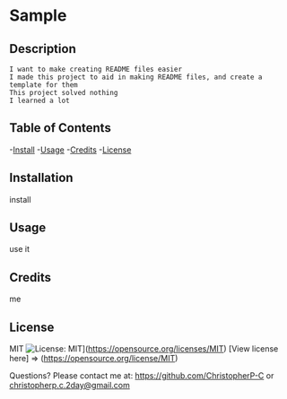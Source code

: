 # Sample

  ## Description
    I want to make creating README files easier
    I made this project to aid in making README files, and create a template for them
    This project solved nothing
    I learned a lot

  ## Table of Contents
  -[Install](#install)
-[Usage](#usage)
-[Credits](#credits)
-[License](#license)

  ## Installation
  install

  ## Usage
  use it

  ## Credits
  me

  ## License
  MIT
  ![License: MIT](https://img.shields.io/badge/License-MIT-yellow.svg)](https://opensource.org/licenses/MIT)
  [View license here] => (https://opensource.org/license/MIT)

  Questions? Please contact me at:
  https://github.com/ChristopherP-C or christopherp.c.2day@gmail.com

